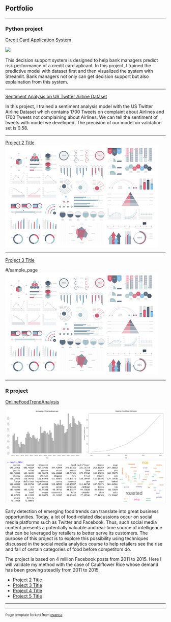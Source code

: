 ## Portfolio

---

### Python project

[Credit Card Application System](https://yaliu0703.github.io/DecisionSupportSystem/)

<img src="https://github.com/yaliu0703/DecisionSupportSystem/blob/master/img/Decision%20Support%20System.jpg?raw=true"/>

This decision support system is designed to help bank managers predict risk performance of a credit card aplicant. In this project, I trained the predictive model with dataset first and then visualized the system with Streamlit. Bank managers not only can get decision support but also explaination from this system.

---


[Sentiment Analysis on US Twitter Airline Dataset](/SentimentAnalysisOnUSTwitterAirlineDataset)

In this project, I trained a sentiment analysis model with the US Twitter Airline Dataset which contains 1700 Tweets on complaint about Airlines and 1700 Tweets not complaining about Airlines. We can tell the sentiment of tweets with model we developed. The precision of our model on validation set is 0.58.

---
[Project 2 Title](/pdf/sample_presentation.pdf)
<img src="images/dummy_thumbnail.jpg?raw=true"/>

---
[Project 3 Title](http://example.com/)

#/sample_page
<img src="images/dummy_thumbnail.jpg?raw=true"/>

---

### R project

[OnlineFoodTrendAnalysis](https://yaliu0703.github.io/OnlineFoodTrendAnalysis/)

<img src="https://github.com/yaliu0703/OnlineFoodTrendAnalysis/blob/master/img/cauliflower%20viz%20chart.jpg?raw=true"/>
<img src="https://github.com/yaliu0703/OnlineFoodTrendAnalysis/blob/master/img/result+wordcloud_2014.jpg?raw=true"/>

Early detection of emerging food trends can translate into great business opportunities. Today, a lot of food-related discussions occur on social media platforms such as Twitter and Facebook. Thus, such social media content presents a potentially valuable and real-time source of intelligence that can be leveraged by retailers to better serve its customers. The purpose of this project is to explore this possibility using techniques discussed in the social media analytics course to help retailers see the rise and fall of certain categories of food before competitors do.

The project is based on 4 million Facebook posts from 2011 to 2015. Here I will validate my method with the case of Cauliflower Rice whose demand has been growing steadily from 2011 to 2015.

- [Project 2 Title](http://example.com/)
- [Project 3 Title](http://example.com/)
- [Project 4 Title](http://example.com/)
- [Project 5 Title](http://example.com/)

---




---
<p style="font-size:11px">Page template forked from <a href="https://github.com/evanca/quick-portfolio">evanca</a></p>
<!-- Remove above link if you don't want to attibute -->
